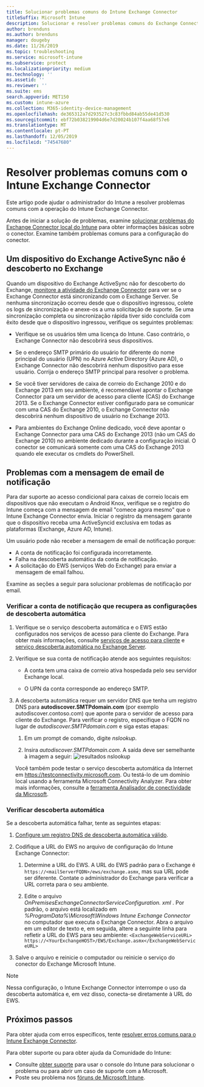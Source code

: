 ```yaml
---
title: Solucionar problemas comuns do Intune Exchange Connector
titleSuffix: Microsoft Intune
description: Solucionar e resolver problemas comuns do Exchange Connector local Microsoft Intune.
author: brenduns
ms.author: brenduns
manager: dougeby
ms.date: 11/26/2019
ms.topic: troubleshooting
ms.service: microsoft-intune
ms.subservice: protect
ms.localizationpriority: medium
ms.technology: ''
ms.assetid: ''
ms.reviewer: ''
ms.suite: ems
search.appverid: MET150
ms.custom: intune-azure
ms.collection: M365-identity-device-management
ms.openlocfilehash: de365312a7d293527c3c83fbbd84ab55de41d530
ms.sourcegitcommit: ebf72b038219904d6e7d20024b107f4aa68f57e6
ms.translationtype: MT
ms.contentlocale: pt-PT
ms.lasthandoff: 12/05/2019
ms.locfileid: "74547680"
---
```

# <a name="resolve-common-problems-with-the-intune-exchange-connector"></a>Resolver problemas comuns com o Intune Exchange Connector
 
Este artigo pode ajudar o administrador do Intune a resolver problemas comuns com a operação do Intune Exchange Connector.

Antes de iniciar a solução de problemas, examine [solucionar problemas do Exchange Connector local do Intune](troubleshoot-exchange-connector.md) para obter informações básicas sobre o conector. Examine também problemas comuns para a configuração do conector.

## <a name="an-exchange-activesync-device-isnt-discovered-from-exchange"></a>Um dispositivo do Exchange ActiveSync não é descoberto no Exchange

Quando um dispositivo do Exchange ActiveSync não for descoberto do Exchange, [monitore a atividade do Exchange Connector](exchange-connector-install.md#on-premises-intune-exchange-connector-high-availability-support) para ver se o Exchange Connector está sincronizando com o Exchange Server. Se nenhuma sincronização ocorreu desde que o dispositivo ingressou, colete os logs de sincronização e anexe-os a uma solicitação de suporte. Se uma sincronização completa ou sincronização rápida tiver sido concluída com êxito desde que o dispositivo ingressou, verifique os seguintes problemas:

- Verifique se os usuários têm uma licença do Intune. Caso contrário, o Exchange Connector não descobrirá seus dispositivos.

- Se o endereço SMTP primário do usuário for diferente do nome principal do usuário (UPN) no Azure Active Directory (Azure AD), o Exchange Connector não descobrirá nenhum dispositivo para esse usuário. Corrija o endereço SMTP principal para resolver o problema.

- Se você tiver servidores de caixa de correio do Exchange 2010 e do Exchange 2013 em seu ambiente, é recomendável apontar o Exchange Connector para um servidor de acesso para cliente (CAS) do Exchange 2013. Se o Exchange Connector estiver configurado para se comunicar com uma CAS do Exchange 2010, o Exchange Connector não descobrirá nenhum dispositivo de usuário no Exchange 2013.

- Para ambientes do Exchange Online dedicado, você deve apontar o Exchange Connector para uma CAS do Exchange 2013 (não um CAS do Exchange 2010) no ambiente dedicado durante a configuração inicial. O conector se comunicará somente com uma CAS do Exchange 2013 quando ele executar os cmdlets do PowerShell.

## <a name="problems-with-the-notification-email-message"></a>Problemas com a mensagem de email de notificação

Para dar suporte ao acesso condicional para caixas de correio locais em dispositivos que não executam o Android Knox, verifique se o registro do Intune começa com a mensagem de email "comece agora mesmo" que o Intune Exchange Connector envia. Iniciar o registro da mensagem garante que o dispositivo receba uma ActiveSyncid exclusiva em todas as plataformas (Exchange, Azure AD, Intune).

Um usuário pode não receber a mensagem de email de notificação porque:

- A conta de notificação foi configurada incorretamente.
- Falha na descoberta automática da conta de notificação.
- A solicitação do EWS (serviços Web do Exchange) para enviar a mensagem de email falhou.

Examine as seções a seguir para solucionar problemas de notificação por email.

### <a name="check-the-notification-account-that-retrieves-autodiscover-settings"></a>Verificar a conta de notificação que recupera as configurações de descoberta automática

1. Verifique se o serviço descoberta automática e o EWS estão configurados nos serviços de acesso para cliente do Exchange. Para obter mais informações, consulte [serviços de acesso para cliente](https://docs.microsoft.com/Exchange/architecture/client-access/client-access) e [serviço descoberta automática no Exchange Server](https://docs.microsoft.com/Exchange/architecture/client-access/autodiscover?view=exchserver-2019).

2. Verifique se sua conta de notificação atende aos seguintes requisitos:

   - A conta tem uma caixa de correio ativa hospedada pelo seu servidor Exchange local.

   - O UPN da conta corresponde ao endereço SMTP.

3. A descoberta automática requer um servidor DNS que tenha um registro DNS para **autodiscover.SMTPdomain.com** (por exemplo autodiscover.contoso.com) que aponte para o servidor de acesso para cliente do Exchange. Para verificar o registro, especifique o FQDN no lugar de *autodiscover.SMTPdomain.com* e siga estas etapas:

   1. Em um prompt de comando, digite *nslookup*.

   2. Insira *autodiscover.SMTPdomain.com*. A saída deve ser semelhante à imagem a seguir: ![resultados nslookup](./media/troubleshoot-exchange-connector-common-problems/nslookup-results.png
      )

   Você também pode testar o serviço descoberta automática da Internet em https://testconnectivity.microsoft.com. Ou testá-lo de um domínio local usando a ferramenta Microsoft Connectivity Analyzer. Para obter mais informações, consulte a [ferramenta Analisador de conectividade da Microsoft](https://docs.microsoft.com/previous-versions/office/exchange-remote-connectivity/jj851141(v=exchg.80)).


### <a name="check-autodiscovery"></a>Verificar descoberta automática

Se a descoberta automática falhar, tente as seguintes etapas:

1. [Configure um registro DNS de descoberta automática válido](https://docs.microsoft.com/previous-versions/exchange-server/exchange-150/mt473798(v=exchg.150)).

2. Codifique a URL do EWS no arquivo de configuração do Intune Exchange Connector:

   1. Determine a URL do EWS. A URL do EWS padrão para o Exchange é `https://<mailServerFQDN>/ews/exchange.asmx`, mas sua URL pode ser diferente. Contate o administrador do Exchange para verificar a URL correta para o seu ambiente.

   2. Edite o arquivo *OnPremisesExchangeConnectorServiceConfiguration. xml* . Por padrão, o arquivo está localizado em *%ProgramData%\Microsoft\Windows Intune Exchange Connector* no computador que executa o Exchange Connector. Abra o arquivo em um editor de texto e, em seguida, altere a seguinte linha para refletir a URL do EWS para seu ambiente: `<ExchangeWebServiceURL> https://<YourExchangeHOST>/EWS/Exchange.asmx</ExchangeWebServiceURL>`

3. Salve o arquivo e reinicie o computador ou reinicie o serviço do conector do Exchange Microsoft Intune.

>[!NOTE]
> Nessa configuração, o Intune Exchange Connector interrompe o uso da descoberta automática e, em vez disso, conecta-se diretamente à URL do EWS.

## <a name="next-steps"></a>Próximos passos

Para obter ajuda com erros específicos, tente [resolver erros comuns para o Intune Exchange Connector](troubleshoot-exchange-connector-common-errors.md).

Para obter suporte ou para obter ajuda da Comunidade do Intune:

- Consulte [obter suporte](../fundamentals/get-support.md) para usar o console do Intune para solucionar o problema ou para abrir um caso de suporte com a Microsoft.
- Poste seu problema nos [fóruns de Microsoft Intune](https://social.technet.microsoft.com/Forums/home?forum=microsoftintuneprod).